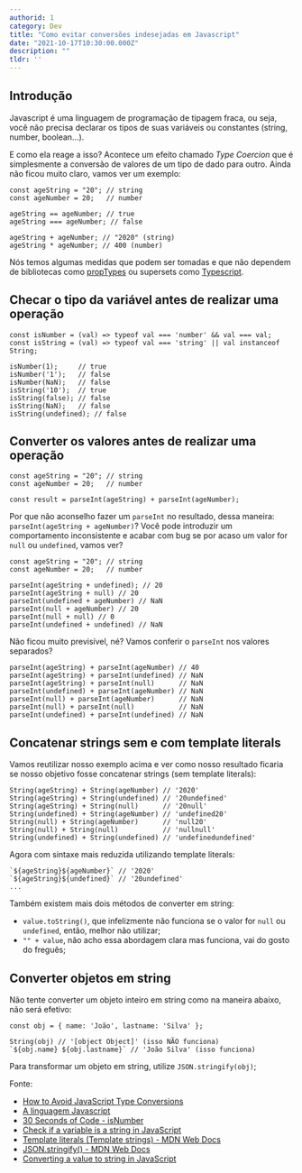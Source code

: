 ```yaml
---
authorid: 1
category: Dev
title: "Como evitar conversões indesejadas em Javascript"
date: "2021-10-17T10:30:00.000Z"
description: ""
tldr: ''
---
```


## Introdução

Javascript é uma linguagem de programação de tipagem fraca, ou seja, você não precisa declarar os tipos de suas variáveis ou constantes (string, number, boolean...).

E como ela reage a isso? Acontece um efeito chamado *Type Coercion* que é simplesmente a conversão de valores de um tipo de dado para outro. Ainda não ficou muito claro, vamos ver um exemplo:

```
const ageString = "20"; // string
const ageNumber = 20;   // number

ageString == ageNumber; // true
ageString === ageNumber; // false

ageString + ageNumber; // "2020" (string)
ageString * ageNumber; // 400 (number)

```

Nós temos algumas medidas que podem ser tomadas e que não dependem de bibliotecas como [propTypes](https://www.npmjs.com/package/prop-types) ou supersets como [Typescript](https://www.typescriptlang.org/).

## Checar o tipo da variável antes de realizar uma operação

```
const isNumber = (val) => typeof val === 'number' && val === val;
const isString = (val) => typeof val === 'string' || val instanceof String;

isNumber(1);     // true
isNumber('1');   // false
isNumber(NaN);   // false
isString('10');  // true
isString(false); // false
isString(NaN);   // false
isString(undefined); // false
```

## Converter os valores antes de realizar uma operação

```
const ageString = "20"; // string
const ageNumber = 20;   // number

const result = parseInt(ageString) + parseInt(ageNumber);
```

Por que não aconselho fazer um `parseInt` no resultado, dessa maneira: `parseInt(ageString + ageNumber)`? Você pode introduzir um comportamento inconsistente e acabar com bug se por acaso um valor for `null` ou `undefined`, vamos ver?

```
const ageString = "20"; // string
const ageNumber = 20;   // number

parseInt(ageString + undefined); // 20
parseInt(ageString + null) // 20
parseInt(undefined + ageNumber) // NaN
parseInt(null + ageNumber) // 20
parseInt(null + null) // 0
parseInt(undefined + undefined) // NaN

```

Não ficou muito previsível, né? Vamos conferir o `parseInt` nos valores separados?

```
parseInt(ageString) + parseInt(ageNumber) // 40
parseInt(ageString) + parseInt(undefined) // NaN
parseInt(ageString) + parseInt(null)      // NaN
parseInt(undefined) + parseInt(ageNumber) // NaN
parseInt(null) + parseInt(ageNumber)      // NaN
parseInt(null) + parseInt(null)           // NaN
parseInt(undefined) + parseInt(undefined) // NaN
```

## Concatenar strings sem e com template literals

Vamos reutilizar nosso exemplo acima e ver como nosso resultado ficaria se nosso objetivo fosse concatenar strings (sem template literals):

```
String(ageString) + String(ageNumber) // '2020'
String(ageString) + String(undefined) // '20undefined'
String(ageString) + String(null)      // '20null'
String(undefined) + String(ageNumber) // 'undefined20'
String(null) + String(ageNumber)      // 'null20'
String(null) + String(null)           // 'nullnull'
String(undefined) + String(undefined) // 'undefinedundefined'
```

Agora com sintaxe mais reduzida utilizando template literals:

```
`${ageString}${ageNumber}` // '2020'
`${ageString}${undefined}` // '20undefined'
...
```

Também existem mais dois métodos de converter em string:

- `value.toString()`, que infelizmente não funciona se o valor for `null` ou `undefined`, então, melhor não utilizar;
- `"" + value`, não acho essa abordagem clara mas funciona, vai do gosto do freguês;

## Converter objetos em string

Não tente converter um objeto inteiro em string como na maneira abaixo, não será efetivo:

```
const obj = { name: 'João', lastname: 'Silva' };

String(obj) // '[object Object]' (isso NÃO funciona)
`${obj.name} ${obj.lastname}` // 'João Silva' (isso funciona)

```

Para transformar um objeto em string, utilize `JSON.stringify(obj)`;


Fonte:
- [How to Avoid JavaScript Type Conversions](https://blog.bitsrc.io/how-to-avoid-javascript-type-conversions-29e1258f37d8)
- [A linguagem Javascript](https://universidadedatecnologia.com.br/a-linguagem-javascript/)
- [30 Seconds of Code - isNumber](https://www.30secondsofcode.org/js/s/is-number)
- [Check if a variable is a string in JavaScript](https://stackoverflow.com/questions/4059147/check-if-a-variable-is-a-string-in-javascript)
- [Template literals (Template strings) - MDN Web Docs](https://developer.mozilla.org/en-US/docs/Web/JavaScript/Reference/Template_literals)
- [JSON.stringify() - MDN Web Docs](https://developer.mozilla.org/pt-BR/docs/Web/JavaScript/Reference/Global_Objects/JSON/stringify)
- [Converting a value to string in JavaScript](https://2ality.com/2012/03/converting-to-string.html)